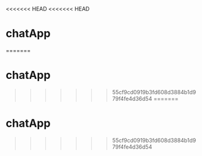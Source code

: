 <<<<<<< HEAD
<<<<<<< HEAD
# chatApp
=======
# chatApp
>>>>>>> 55cf9cd0919b3fd608d3884b1d979f4fe4d36d54
=======
# chatApp
>>>>>>> 55cf9cd0919b3fd608d3884b1d979f4fe4d36d54

